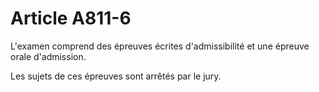 # Article A811-6

<p> 					L'examen comprend des épreuves écrites d'admissibilité et une épreuve orale d'admission.</p><p>Les sujets de ces épreuves sont arrêtés par le jury.<br/></p>